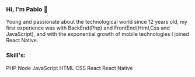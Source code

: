 ### Hi, I'm Pablo 👋

Young and passionate about the technological world since 12 years old, my first experience was with BackEnd(Php) and FrontEnd(Html,Css and JavaScript), and with the exponential growth of mobile technologies I joined React Native.


### Skill's:
PHP
Node
JavaScript
HTML
CSS
React
React Native

